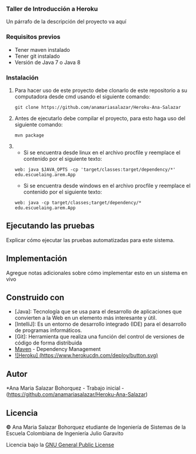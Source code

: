 ### Taller de Introducción a Heroku

Un párrafo de la descripción del proyecto va aquí

### Requisitos previos

* Tener maven instalado
* Tener git instalado
* Versión de Java 7 o Java 8

### Instalación

1. Para hacer uso de este proyecto debe clonarlo de este repositorio a su computadora desde cmd usando el siguiente comando:
   
   ```
   git clone https://github.com/anamariasalazar/Heroku-Ana-Salazar
   ```

2. Antes de ejecutarlo debe compilar el proyecto, para esto haga uso del siguiente comando:

    ```
    mvn package
    ```
3.  * Si se encuentra desde linux en el archivo procfile y reemplace el contenido por el siguiente texto:
    
    ```
    web: java $JAVA_OPTS -cp 'target/classes:target/dependency/*' edu.escuelaing.arem.App
    
    ```
    * Si se encuentra desde windows en el archivo procfile y reemplace el contenido por el siguiente texto:
    
    ```
    web: java -cp target/classes;target/dependency/* edu.escuelaing.arem.App
    ```


## Ejecutando las pruebas

Explicar cómo ejecutar las pruebas automatizadas para este sistema.

## Implementación

Agregue notas adicionales sobre cómo implementar esto en un sistema en vivo

## Construido con

* [Java]: Tecnología que se usa para el desarrollo de aplicaciones que convierten a la Web en un elemento más interesante y útil.
* [IntelliJ]: Es un entorno de desarrollo integrado (IDE) para el desarrollo de programas informáticos.
* [Git]: Herramienta que realiza una función del control de versiones de código de forma distribuida
* [Maven](https://maven.apache.org/) - Dependency Management
* [![Heroku] (https://www.herokucdn.com/deploy/button.svg)](https://dashboard.heroku.com/apps/desolate-bayou-20514)

## Autor

*Ana Maria Salazar Bohorquez -  Trabajo inicial - (https://github.com/anamariasalazar/Heroku-Ana-Salazar)

## Licencia

**©️** Ana Maria Salazar Bohorquez etudiante de Ingeniería de Sistemas de la Escuela Colombiana de Ingeniería Julio Garavito

Licencia bajo la [GNU General Public License](/LICENSE.txt)



